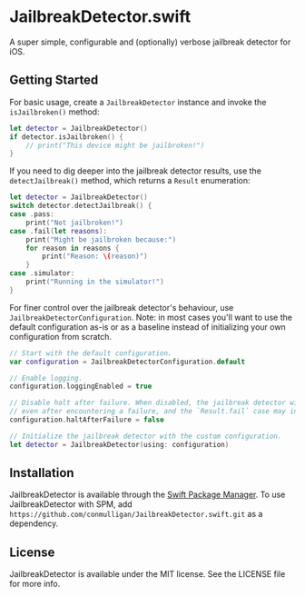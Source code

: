 # JailbreakDetector.swift

A super simple, configurable and (optionally) verbose jailbreak detector for iOS.

## Getting Started

For basic usage, create a `JailbreakDetector` instance and invoke the  `isJailbroken()` method:

```Swift
let detector = JailbreakDetector()
if detector.isJailbroken() {
    // print("This device might be jailbroken!")
}
```

If you need to dig deeper into the jailbreak detector results, use the `detectJailbreak()` method, which returns a `Result` enumeration:

```Swift
let detector = JailbreakDetector()
switch detector.detectJailbreak() {
case .pass:
    print("Not jailbroken!")
case .fail(let reasons):
    print("Might be jailbroken because:")
    for reason in reasons {
        print("Reason: \(reason)")
    }
case .simulator:
    print("Running in the simulator!")
}
```

For finer control over the jailbreak detector's behaviour, use `JailbreakDetectorConfiguration`.
Note: in most cases you'll want to use the default configuration as-is or as a baseline instead of initializing your own configuration from scratch.

```Swift
// Start with the default configuration.
var configuration = JailbreakDetectorConfiguration.default

// Enable logging.
configuration.loggingEnabled = true

// Disable halt after failure. When disabled, the jailbreak detector will continue with its checks
// even after encountering a failure, and the `Result.fail` case may include multiple failure reasons.
configuration.haltAfterFailure = false

// Initialize the jailbreak detector with the custom configuration.
let detector = JailbreakDetector(using: configuration)
````

## Installation

JailbreakDetector is available through the [Swift Package Manager](https://swift.org/package-manager/). To use JailbreakDetector with SPM, add `https://github.com/conmulligan/JailbreakDetector.swift.git` as a dependency.

## License

JailbreakDetector is available under the MIT license. See the LICENSE file for more info.
